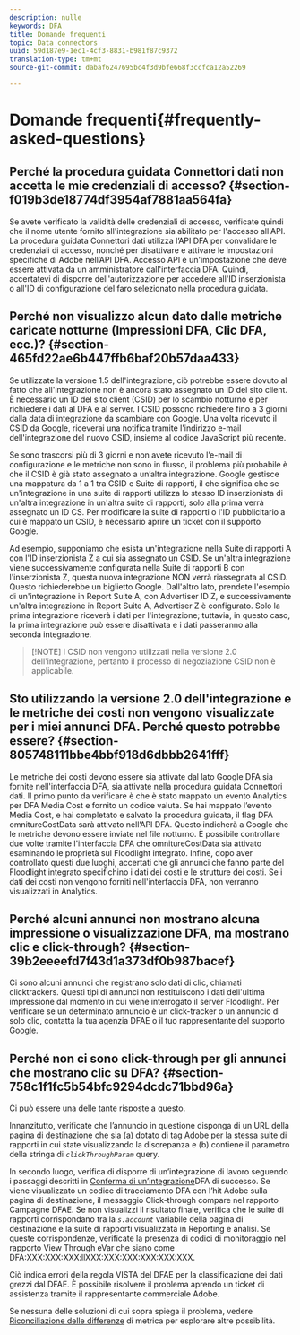 ```yaml
---
description: nulle
keywords: DFA
title: Domande frequenti
topic: Data connectors
uuid: 59d187e9-1ec1-4cf3-8831-b981f87c9372
translation-type: tm+mt
source-git-commit: dabaf6247695bc4f3d9bfe668f3ccfca12a52269

---
```



# Domande frequenti{#frequently-asked-questions}

## Perché la procedura guidata Connettori dati non accetta le mie credenziali di accesso? {#section-f019b3de18774df3954af7881aa564fa}

Se avete verificato la validità delle credenziali di accesso, verificate quindi che il nome utente fornito all&#39;integrazione sia abilitato per l&#39;accesso all&#39;API. La procedura guidata Connettori dati utilizza l’API DFA per convalidare le credenziali di accesso, nonché per disattivare e attivare le impostazioni specifiche di Adobe nell’API DFA. Accesso API è un&#39;impostazione che deve essere attivata da un amministratore dall&#39;interfaccia DFA. Quindi, accertatevi di disporre dell&#39;autorizzazione per accedere all&#39;ID inserzionista o all&#39;ID di configurazione del faro selezionato nella procedura guidata.

## Perché non visualizzo alcun dato dalle metriche caricate notturne (Impressioni DFA, Clic DFA, ecc.)? {#section-465fd22ae6b447ffb6baf20b57daa433}

Se utilizzate la versione 1.5 dell&#39;integrazione, ciò potrebbe essere dovuto al fatto che all&#39;integrazione non è ancora stato assegnato un ID del sito client. È necessario un ID del sito client (CSID) per lo scambio notturno e per richiedere i dati al DFA e al server. I CSID possono richiedere fino a 3 giorni dalla data di integrazione da scambiare con Google. Una volta ricevuto il CSID da Google, riceverai una notifica tramite l&#39;indirizzo e-mail dell&#39;integrazione del nuovo CSID, insieme al codice JavaScript più recente.

Se sono trascorsi più di 3 giorni e non avete ricevuto l’e-mail di configurazione e le metriche non sono in flusso, il problema più probabile è che il CSID è già stato assegnato a un’altra integrazione. Google gestisce una mappatura da 1 a 1 tra CSID e Suite di rapporti, il che significa che se un&#39;integrazione in una suite di rapporti utilizza lo stesso ID inserzionista di un&#39;altra integrazione in un&#39;altra suite di rapporti, solo alla prima verrà assegnato un ID CS. Per modificare la suite di rapporti o l&#39;ID pubblicitario a cui è mappato un CSID, è necessario aprire un ticket con il supporto Google.

Ad esempio, supponiamo che esista un&#39;integrazione nella Suite di rapporti A con l&#39;ID inserzionista Z a cui sia assegnato un CSID. Se un&#39;altra integrazione viene successivamente configurata nella Suite di rapporti B con l&#39;inserzionista Z, questa nuova integrazione NON verrà riassegnata al CSID. Questo richiederebbe un biglietto Google. Dall&#39;altro lato, prendete l&#39;esempio di un&#39;integrazione in Report Suite A, con Advertiser ID Z, e successivamente un&#39;altra integrazione in Report Suite A, Advertiser Z è configurato. Solo la prima integrazione riceverà i dati per l&#39;integrazione; tuttavia, in questo caso, la prima integrazione può essere disattivata e i dati passeranno alla seconda integrazione.

>[!NOTE] I CSID non vengono utilizzati nella versione 2.0 dell&#39;integrazione, pertanto il processo di negoziazione CSID non è applicabile.

## Sto utilizzando la versione 2.0 dell&#39;integrazione e le metriche dei costi non vengono visualizzate per i miei annunci DFA. Perché questo potrebbe essere? {#section-805748111bbe4bbf918d6dbbb2641fff}

Le metriche dei costi devono essere sia attivate dal lato Google DFA sia fornite nell&#39;interfaccia DFA, sia attivate nella procedura guidata Connettori dati. Il primo punto da verificare è che è stato mappato un evento Analytics per DFA Media Cost e fornito un codice valuta. Se hai mappato l’evento Media Cost, e hai completato e salvato la procedura guidata, il flag DFA omnitureCostData sarà attivato nell’API DFA. Questo indicherà a Google che le metriche devono essere inviate nel file notturno. È possibile controllare due volte tramite l&#39;interfaccia DFA che omnitureCostData sia attivato esaminando le proprietà sul Floodlight integrato. Infine, dopo aver controllato questi due luoghi, accertati che gli annunci che fanno parte del Floodlight integrato specifichino i dati dei costi e le strutture dei costi. Se i dati dei costi non vengono forniti nell&#39;interfaccia DFA, non verranno visualizzati in Analytics.

## Perché alcuni annunci non mostrano alcuna impressione o visualizzazione DFA, ma mostrano clic e click-through? {#section-39b2eeeefd7f43d1a373df0b987bacef}

Ci sono alcuni annunci che registrano solo dati di clic, chiamati clicktrackers. Questi tipi di annunci non restituiscono i dati dell&#39;ultima impressione dal momento in cui viene interrogato il server Floodlight. Per verificare se un determinato annuncio è un click-tracker o un annuncio di solo clic, contatta la tua agenzia DFAE o il tuo rappresentante del supporto Google.

## Perché non ci sono click-through per gli annunci che mostrano clic su DFA? {#section-758c1f1fc5b54bfc9294dcdc71bbd96a}

Ci può essere una delle tante risposte a questo.

Innanzitutto, verificate che l’annuncio in questione disponga di un URL della pagina di destinazione che sia (a) dotato di tag Adobe per la stessa suite di rapporti in cui state visualizzando la discrepanza e (b) contiene il parametro della stringa di *`clickThroughParam`* query.

In secondo luogo, verifica di disporre di un’integrazione di lavoro seguendo i passaggi descritti in [Conferma di un’integrazione](../dfa-data-connector-analytics/dfa-integration.md)DFA di successo. Se viene visualizzato un codice di tracciamento DFA con l’hit Adobe sulla pagina di destinazione, il messaggio Click-through compare nel rapporto Campagne DFAE. Se non visualizzi il risultato finale, verifica che le suite di rapporti corrispondano tra la *`s.account`* variabile della pagina di destinazione e la suite di rapporti visualizzata in Reporting e analisi. Se queste corrispondenze, verificate la presenza di codici di monitoraggio nel rapporto View Through eVar che siano come DFA:XXX:XXX:XXX:llXXX:XXX:XXX:XXX:XXX:XXX.

Ciò indica errori della regola VISTA del DFAE per la classificazione dei dati grezzi dal DFAE. È possibile risolvere il problema aprendo un ticket di assistenza tramite il rappresentante commerciale Adobe.

Se nessuna delle soluzioni di cui sopra spiega il problema, vedere [Riconciliazione delle differenze](../dfa-data-connector-analytics/dfa-reconciling-metric-discrepancies.md) di metrica per esplorare altre possibilità.
